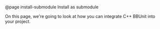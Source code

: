 @page install-submodule Install as submodule

On this page, we're going to look at how you can integrate C++ BBUnit
into your project.



